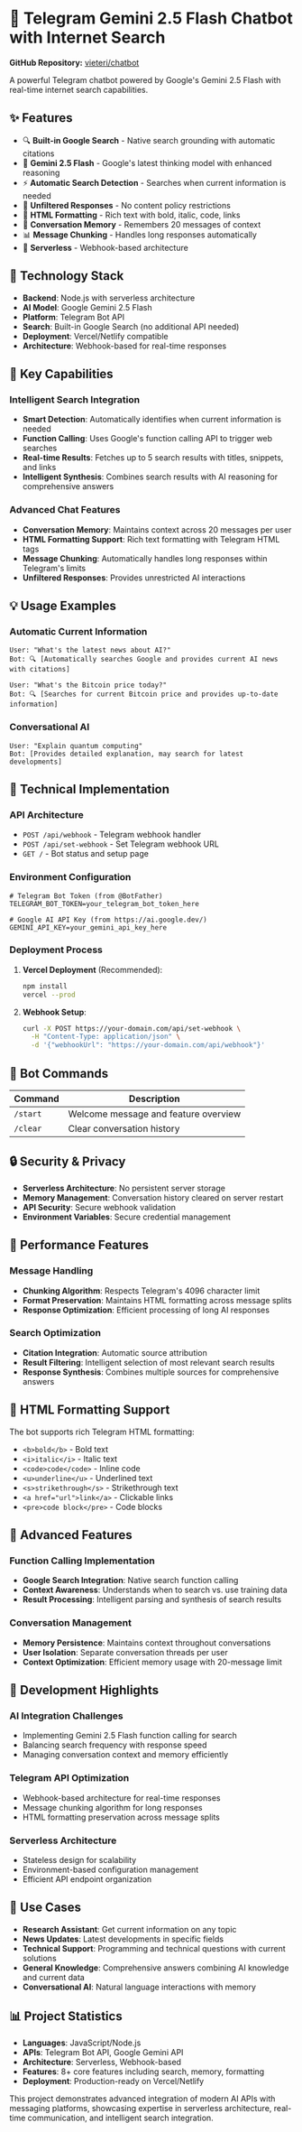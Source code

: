 # 🤖 Telegram Gemini 2.5 Flash Chatbot with Internet Search

**GitHub Repository:** [vieteri/chatbot](https://github.com/vieteri/chatbot)

A powerful Telegram chatbot powered by Google's Gemini 2.5 Flash with real-time internet search capabilities.

## ✨ Features

- 🔍 **Built-in Google Search** - Native search grounding with automatic citations
- 🧠 **Gemini 2.5 Flash** - Google's latest thinking model with enhanced reasoning
- ⚡ **Automatic Search Detection** - Searches when current information is needed
- 🚫 **Unfiltered Responses** - No content policy restrictions
- 📱 **HTML Formatting** - Rich text with bold, italic, code, links
- 💬 **Conversation Memory** - Remembers 20 messages of context
- 📊 **Message Chunking** - Handles long responses automatically
- 🔧 **Serverless** - Webhook-based architecture

## 🚀 Technology Stack

- **Backend**: Node.js with serverless architecture
- **AI Model**: Google Gemini 2.5 Flash
- **Platform**: Telegram Bot API
- **Search**: Built-in Google Search (no additional API needed)
- **Deployment**: Vercel/Netlify compatible
- **Architecture**: Webhook-based for real-time responses

## 🎯 Key Capabilities

### Intelligent Search Integration
- **Smart Detection**: Automatically identifies when current information is needed
- **Function Calling**: Uses Google's function calling API to trigger web searches
- **Real-time Results**: Fetches up to 5 search results with titles, snippets, and links
- **Intelligent Synthesis**: Combines search results with AI reasoning for comprehensive answers

### Advanced Chat Features
- **Conversation Memory**: Maintains context across 20 messages per user
- **HTML Formatting Support**: Rich text formatting with Telegram HTML tags
- **Message Chunking**: Automatically handles long responses within Telegram's limits
- **Unfiltered Responses**: Provides unrestricted AI interactions

## 💡 Usage Examples

### Automatic Current Information
```
User: "What's the latest news about AI?"
Bot: 🔍 [Automatically searches Google and provides current AI news with citations]

User: "What's the Bitcoin price today?"
Bot: 🔍 [Searches for current Bitcoin price and provides up-to-date information]
```

### Conversational AI
```
User: "Explain quantum computing"
Bot: [Provides detailed explanation, may search for latest developments]
```

## 🔧 Technical Implementation

### API Architecture
- `POST /api/webhook` - Telegram webhook handler
- `POST /api/set-webhook` - Set Telegram webhook URL
- `GET /` - Bot status and setup page

### Environment Configuration
```env
# Telegram Bot Token (from @BotFather)
TELEGRAM_BOT_TOKEN=your_telegram_bot_token_here

# Google AI API Key (from https://ai.google.dev/)
GEMINI_API_KEY=your_gemini_api_key_here
```

### Deployment Process
1. **Vercel Deployment** (Recommended):
   ```bash
   npm install
   vercel --prod
   ```

2. **Webhook Setup**:
   ```bash
   curl -X POST https://your-domain.com/api/set-webhook \
     -H "Content-Type: application/json" \
     -d '{"webhookUrl": "https://your-domain.com/api/webhook"}'
   ```

## 🎨 Bot Commands

| Command | Description |
|---------|-------------|
| `/start` | Welcome message and feature overview |
| `/clear` | Clear conversation history |

## 🔒 Security & Privacy

- **Serverless Architecture**: No persistent server storage
- **Memory Management**: Conversation history cleared on server restart
- **API Security**: Secure webhook validation
- **Environment Variables**: Secure credential management

## 🚀 Performance Features

### Message Handling
- **Chunking Algorithm**: Respects Telegram's 4096 character limit
- **Format Preservation**: Maintains HTML formatting across message splits
- **Response Optimization**: Efficient processing of long AI responses

### Search Optimization
- **Citation Integration**: Automatic source attribution
- **Result Filtering**: Intelligent selection of most relevant search results
- **Response Synthesis**: Combines multiple sources for comprehensive answers

## 📱 HTML Formatting Support

The bot supports rich Telegram HTML formatting:
- `<b>bold</b>` - Bold text
- `<i>italic</i>` - Italic text
- `<code>code</code>` - Inline code
- `<u>underline</u>` - Underlined text
- `<s>strikethrough</s>` - Strikethrough text
- `<a href="url">link</a>` - Clickable links
- `<pre>code block</pre>` - Code blocks

## 🔮 Advanced Features

### Function Calling Implementation
- **Google Search Integration**: Native search function calling
- **Context Awareness**: Understands when to search vs. use training data
- **Result Processing**: Intelligent parsing and synthesis of search results

### Conversation Management
- **Memory Persistence**: Maintains context throughout conversations
- **User Isolation**: Separate conversation threads per user
- **Context Optimization**: Efficient memory usage with 20-message limit

## 🌟 Development Highlights

### AI Integration Challenges
- Implementing Gemini 2.5 Flash function calling for search
- Balancing search frequency with response speed
- Managing conversation context and memory efficiently

### Telegram API Optimization
- Webhook-based architecture for real-time responses
- Message chunking algorithm for long responses
- HTML formatting preservation across message splits

### Serverless Architecture
- Stateless design for scalability
- Environment-based configuration management
- Efficient API endpoint organization

## 🎯 Use Cases

- **Research Assistant**: Get current information on any topic
- **News Updates**: Latest developments in specific fields
- **Technical Support**: Programming and technical questions with current solutions
- **General Knowledge**: Comprehensive answers combining AI knowledge and current data
- **Conversational AI**: Natural language interactions with memory

## 📊 Project Statistics

- **Languages**: JavaScript/Node.js
- **APIs**: Telegram Bot API, Google Gemini API
- **Architecture**: Serverless, Webhook-based
- **Features**: 8+ core features including search, memory, formatting
- **Deployment**: Production-ready on Vercel/Netlify

This project demonstrates advanced integration of modern AI APIs with messaging platforms, showcasing expertise in serverless architecture, real-time communication, and intelligent search integration. 